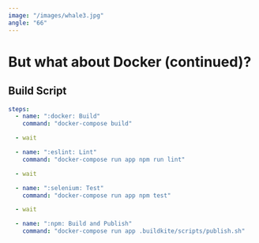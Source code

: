 ```yaml
---
image: "/images/whale3.jpg"
angle: "66"
---
```


# But what about Docker (continued)?

## Build Script

```yaml
steps:
  - name: ":docker: Build"
    command: "docker-compose build"

  - wait

  - name: ":eslint: Lint"
    command: "docker-compose run app npm run lint"

  - wait

  - name: ":selenium: Test"
    command: "docker-compose run app npm test"

  - wait

  - name: ":npm: Build and Publish"
    command: "docker-compose run app .buildkite/scripts/publish.sh"
```
